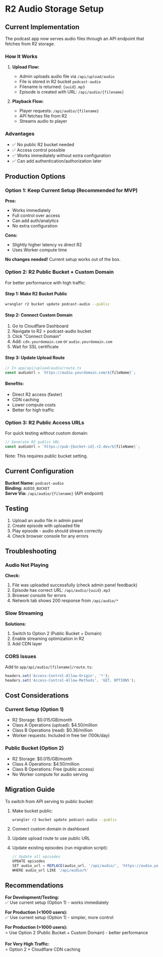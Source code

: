 # R2 Audio Storage Setup

## Current Implementation

The podcast app now serves audio files through an API endpoint that fetches from R2 storage.

### How It Works

1. **Upload Flow:**
   - Admin uploads audio file via `/api/upload/audio`
   - File is stored in R2 bucket `podcast-audio`
   - Filename is returned: `{uuid}.mp3`
   - Episode is created with URL: `/api/audio/{filename}`

2. **Playback Flow:**
   - Player requests: `/api/audio/{filename}`
   - API fetches file from R2
   - Streams audio to player

### Advantages
- ✅ No public R2 bucket needed
- ✅ Access control possible
- ✅ Works immediately without extra configuration
- ✅ Can add authentication/authorization later

## Production Options

### Option 1: Keep Current Setup (Recommended for MVP)
**Pros:**
- Works immediately
- Full control over access
- Can add auth/analytics
- No extra configuration

**Cons:**
- Slightly higher latency vs direct R2
- Uses Worker compute time

**No changes needed!** Current setup works out of the box.

### Option 2: R2 Public Bucket + Custom Domain

For better performance with high traffic:

#### Step 1: Make R2 Bucket Public
```bash
wrangler r2 bucket update podcast-audio --public
```

#### Step 2: Connect Custom Domain

1. Go to Cloudflare Dashboard
2. Navigate to R2 > podcast-audio bucket
3. Click "Connect Domain"
4. Add: `cdn.yourdomain.com` or `audio.yourdomain.com`
5. Wait for SSL certificate

#### Step 3: Update Upload Route

```typescript
// In app/api/upload/audio/route.ts
const audioUrl = `https://audio.yourdomain.com/${fileName}`;
```

#### Benefits:
- Direct R2 access (faster)
- CDN caching
- Lower compute costs
- Better for high traffic

### Option 3: R2 Public Access URLs

For quick testing without custom domain:

```typescript
// Generate R2 public URL
const audioUrl = `https://pub-{bucket-id}.r2.dev/${fileName}`;
```

Note: This requires public bucket setting.

## Current Configuration

**Bucket Name:** `podcast-audio`  
**Binding:** `AUDIO_BUCKET`  
**Serve Via:** `/api/audio/{filename}` (API endpoint)

## Testing

1. Upload an audio file in admin panel
2. Create episode with uploaded file
3. Play episode - audio should stream correctly
4. Check browser console for any errors

## Troubleshooting

### Audio Not Playing

**Check:**
1. File was uploaded successfully (check admin panel feedback)
2. Episode has correct URL: `/api/audio/{uuid}.mp3`
3. Browser console for errors
4. Network tab shows 200 response from `/api/audio/*`

### Slow Streaming

**Solutions:**
1. Switch to Option 2 (Public Bucket + Domain)
2. Enable streaming optimization in R2
3. Add CDN layer

### CORS Issues

Add to `app/api/audio/[filename]/route.ts`:

```typescript
headers.set('Access-Control-Allow-Origin', '*');
headers.set('Access-Control-Allow-Methods', 'GET, OPTIONS');
```

## Cost Considerations

### Current Setup (Option 1)
- R2 Storage: $0.015/GB/month
- Class A Operations (upload): $4.50/million
- Class B Operations (read): $0.36/million
- Worker requests: Included in free tier (100k/day)

### Public Bucket (Option 2)
- R2 Storage: $0.015/GB/month
- Class A Operations: $4.50/million
- Class B Operations: Free (public access)
- No Worker compute for audio serving

## Migration Guide

To switch from API serving to public bucket:

1. Make bucket public:
   ```bash
   wrangler r2 bucket update podcast-audio --public
   ```

2. Connect custom domain in dashboard

3. Update upload route to use public URL

4. Update existing episodes (run migration script):
   ```typescript
   // Update all episodes
   UPDATE episodes 
   SET audio_url = REPLACE(audio_url, '/api/audio/', 'https://audio.yourdomain.com/')
   WHERE audio_url LIKE '/api/audio/%'
   ```

## Recommendations

**For Development/Testing:**  
✅ Use current setup (Option 1) - works immediately

**For Production (<1000 users):**  
✅ Use current setup (Option 1) - simpler, more control

**For Production (>1000 users):**  
⭐ Use Option 2 (Public Bucket + Custom Domain) - better performance

**For Very High Traffic:**  
⭐ Option 2 + Cloudflare CDN caching

